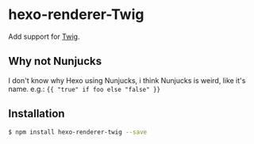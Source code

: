 # hexo-renderer-Twig

Add support for [Twig](https://github.com/justjohn/twig.js).

## Why not Nunjucks
I don't know why Hexo using Nunjucks, i think Nunjucks is weird, like it's name. e.g.: `{{ "true" if foo else "false" }}`

## Installation

``` bash
$ npm install hexo-renderer-twig --save
```

[Twig]: https://github.com/justjohn/twig.js

